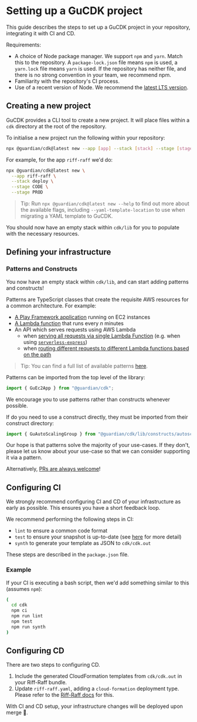 # Setting up a GuCDK project
This guide describes the steps to set up a GuCDK project in your repository, integrating it with CI and CD.

Requirements:
  - A choice of Node package manager. We support `npm` and `yarn`.
    Match this to the repository. A `package-lock.json` file means `npm` is used, a `yarn.lock` file means `yarn` is used.
    If the repository has neither file, and there is no strong convention in your team, we recommend npm.
  - Familiarity with the repository's CI process.
  - Use of a recent version of Node. We recommend the [latest LTS version](https://nodejs.org/en/about/releases/).

## Creating a new project
GuCDK provides a CLI tool to create a new project.
It will place files within a `cdk` directory at the root of the repository.

To initialise a new project run the following within your repository:

```sh
npx @guardian/cdk@latest new --app [app] --stack [stack] --stage [stage] --package-manager [npm|yarn]
```

For example, for the app `riff-raff` we'd do:

```sh
npx @guardian/cdk@latest new \
  --app riff-raff \
  --stack deploy \
  --stage CODE \
  --stage PROD
```

> Tip: Run `npx @guardian/cdk@latest new --help` to find out more about the available flags,
including `--yaml-template-location` to use when migrating a YAML template to GuCDK.

You should now have an empty stack within `cdk/lib` for you to populate with the necessary resources.

## Defining your infrastructure

### Patterns and Constructs

You now have an empty stack within `cdk/lib`, and can start adding patterns and constructs!

Patterns are TypeScript classes that create the requisite AWS resources for a common architecture. For example:

* [A Play Framework application](https://guardian.github.io/cdk/classes/patterns.GuEc2App.html) running on EC2 instances
* [A Lambda function](https://guardian.github.io/cdk/classes/patterns.GuScheduledLambda.html) that runs every *n* minutes
* An API which serves requests using AWS Lambda
  * when [serving all requests via single Lambda Function](https://guardian.github.io/cdk/classes/patterns.GuApiLambda.html)
(e.g. when using [`serverless-express`](https://github.com/vendia/serverless-express))
  * when [routing different requests to different Lambda functions based on the path](https://guardian.github.io/cdk/classes/patterns.GuApiGatewayWithLambdaByPath.html)

> Tip: You can find a full list of available patterns [here](https://guardian.github.io/cdk/modules/patterns.html).

Patterns can be imported from the top level of the library:

```typescript
import { GuEc2App } from "@guardian/cdk";
```

We encourage you to use patterns rather than constructs whenever possible.

If do you need to use a construct directly, they must be imported from their construct directory:

```typescript
import { GuAutoScalingGroup } from "@guardian/cdk/lib/constructs/autoscaling";
```

Our hope is that patterns solve the majority of your use-cases. If they don't,
please let us know about your use-case so that we can consider supporting it via
a pattern.

Alternatively, [PRs are always welcome](./contributing.md)!

## Configuring CI
We strongly recommend configuring CI and CD of your infrastructure as early as possible.
This ensures you have a short feedback loop.

We recommend performing the following steps in CI:
  - `lint` to ensure a common code format
  - `test` to ensure your snapshot is up-to-date (see [here](best-practices.md) for more detail)
  - `synth` to generate your template as JSON to `cdk/cdk.out`

These steps are described in the `package.json` file.

### Example
If your CI is executing a bash script, then we'd add something similar to this (assumes `npm`):

```sh
(
  cd cdk
  npm ci
  npm run lint
  npm test
  npm run synth
)
```

## Configuring CD
There are two steps to configuring CD.

1. Include the generated CloudFormation templates from `cdk/cdk.out` in your Riff-Raff bundle.
2. Update `riff-raff.yaml`, adding a `cloud-formation` deployment type. Please refer to the [Riff-Raff docs](https://riffraff.gutools.co.uk/docs/magenta-lib/types#cloudformation) for this.

With CI and CD setup, your infrastructure changes will be deployed upon merge 🎉.
